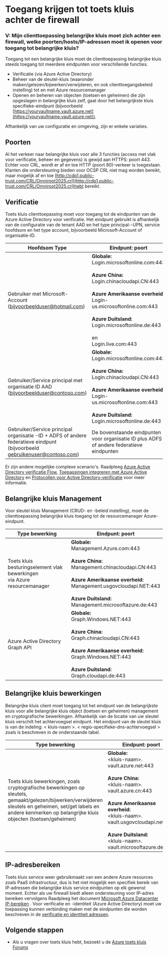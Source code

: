 <properties
    pageTitle="Toegang tot sleutel kluis achter de firewall | Microsoft Azure"
    description="Informatie over het openen van sleutel kluis van een toepassing achter een firewall"
    services="key-vault"
    documentationCenter=""
    authors="amitbapat"
    manager="mbaldwin"
    tags="azure-resource-manager"/>

<tags
    ms.service="key-vault"
    ms.workload="identity"
    ms.tgt_pltfrm="na"
    ms.devlang="na"
    ms.topic="hero-article"
    ms.date="09/13/2016"
    ms.author="ambapat"/>

# <a name="accessing-key-vault-behind-firewall"></a>Toegang krijgen tot toets kluis achter de firewall
### <a name="q-my-key-vault-client-application-needs-to-be-behind-a-firewall-what-portshostsip-addresses-should-i-open-to-enable-access-to-key-vault"></a>V: Mijn clienttoepassing belangrijke kluis moet zich achter een firewall, welke poorten/hosts/IP-adressen moet ik openen voor toegang tot belangrijke kluis?

Toegang tot een belangrijke kluis moet de clienttoepassing belangrijke kluis steeds toegang tot meerdere eindpunten voor verschillende functies.

- Verificatie (via Azure Active Directory)
- Beheer van de sleutel-kluis (waaronder maken/gelezen/bijwerken/verwijderen, en ook clienttoegangsbeleid instelling) tot en met Azure resourcemanager
- Openen en beheren van objecten (toetsen en geheimen) die zijn opgeslagen in belangrijke kluis zelf, gaat door het belangrijkste kluis specifieke-eindpunt (bijvoorbeeld [https://yourvaultname.vault.azure.net](https://yourvaultname.vault.azure.net)).  

Afhankelijk van uw configuratie en omgeving, zijn er enkele variaties.   

## <a name="ports"></a>Poorten

Al het verkeer naar belangrijke kluis voor alle 3 functies (access met vlak voor verificatie, beheer en gegevens) is gewijd aan HTTPS: poort 443. Echter voor CRL, wordt er af en toe HTTP (poort 80)-verkeer is toegestaan. Klanten die ondersteuning bieden voor OCSP CRL niet mag worden bereikt, maar mogelijk af en toe [http://cdp1.public-trust.com/CRL/Omniroot2025.crl](http://cdp1.public-trust.com/CRL/Omniroot2025.crl)hebt bereikt.  

## <a name="authentication"></a>Verificatie

Toets kluis clienttoepassing moet voor toegang tot de eindpunten van de Azure Active Directory voor verificatie. Het eindpunt gebruikt is afhankelijk van de configuratie van de tenant AAD en het type principal--UPN, service hoofdsom en het type account, bijvoorbeeld Microsoft-Account of organisatie-ID.  

| Hoofdsom Type | Eindpunt: poort |
|----------------|---------------|
| Gebruiker met Microsoft-Account<br> (bijvoorbeelduser@hotmail.com) | **Globale:**<br> Login.microsoftonline.com:443<br><br> **Azure China:**<br> Login.chinacloudapi.CN:443<br><br>**Azure Amerikaanse overheid:**<br> Login-us.microsoftonline.com:443<br><br>**Azure Duitsland:**<br> Login.microsoftonline.de:443<br><br> en <br>Login.live.com:443   |
| Gebruiker/Service principal met organisatie ID AAD (bijvoorbeelduser@contoso.com) | **Globale:**<br> Login.microsoftonline.com:443<br><br> **Azure China:**<br> Login.chinacloudapi.CN:443<br><br>**Azure Amerikaanse overheid:**<br> Login-us.microsoftonline.com:443<br><br>**Azure Duitsland:**<br> Login.microsoftonline.de:443 |
| Gebruiker/Service principal organisatie -ID + ADFS of andere federatieve eindpunt (bijvoorbeeld gebruikenuser@contoso.com) | De bovenstaande eindpunten voor organisatie ID plus ADFS of andere federatieve eindpunten |

Er zijn andere mogelijke complexe scenario's. Raadpleeg [Azure Active Directory verificatie Flow](/documentation/articles/active-directory-authentication-scenarios/), [Toepassingen integreren met Azure Active Directory](/documentation/articles/active-directory-integrating-applications/) en [Protocollen voor Active Directory-verificatie](https://msdn.microsoft.com/library/azure/dn151124.aspx) voor meer informatie.  

## <a name="key-vault-management"></a>Belangrijke kluis Management

Voor sleutel kluis Management (CRUD- en -beleid instelling), moet de clienttoepassing belangrijke kluis toegang tot de resourcemanager Azure-eindpunt.  

| Type bewerking | Eindpunt: poort |
|----------------|---------------|
| Toets kluis besturingselement vlak bewerkingen<br> via Azure resourcemanager | **Globale:**<br> Management.Azure.com:443<br><br> **Azure China:**<br> Management.chinacloudapi.CN:443<br><br> **Azure Amerikaanse overheid:**<br> Management.usgovcloudapi.NET:443<br><br> **Azure Duitsland:**<br> Management.microsoftazure.de:443 |
| Azure Active Directory Graph API | **Globale:**<br> Graph.Windows.NET:443<br><br> **Azure China:**<br> Graph.chinacloudapi.CN:443<br><br> **Azure Amerikaanse overheid:**<br> Graph.Windows.NET:443<br><br> **Azure Duitsland:**<br> Graph.cloudapi.de:443 |

## <a name="key-vault-operations"></a>Belangrijke kluis bewerkingen

Belangrijke kluis client moet toegang tot het eindpunt van de belangrijkste kluis voor alle belangrijke kluis object (toetsen en geheimen) management en cryptografische bewerkingen. Afhankelijk van de locatie van uw sleutel kluis verschilt het achtervoegsel eindpunt. Het eindpunt van de sleutel kluis is van de indeling: < kluis-naam >. < regio-specifieke-dns-achtervoegsel > zoals is beschreven in de onderstaande tabel.  

| Type bewerking | Eindpunt: poort |
|----------------|---------------|
| Toets kluis bewerkingen, zoals cryptografische bewerkingen op sleutels, gemaakt/gelezen/bijwerken/verwijderen sleutels en geheimen, set/get labels en andere kenmerken op belangrijke kluis objecten (toetsen/geheimen)     | **Globale:**<br> &lt;kluis-naam&gt;. vault.azure.net:443<br><br> **Azure China:**<br> &lt;kluis-naam&gt;. vault.azure.cn:443<br><br> **Azure Amerikaanse overheid:**<br> &lt;kluis-naam&gt;. vault.usgovcloudapi.net:443<br><br> **Azure Duitsland:**<br> &lt;kluis-naam&gt;. vault.microsoftazure.de:443 |

## <a name="ip-address-ranges"></a>IP-adresbereiken

Toets kluis service weer gebruikmaakt van een andere Azure resources zoals PaaS infrastructuur, dus is het niet mogelijk een specifiek bereik van IP-adressen die belangrijke kluis service eindpunten op elk gewenst moment. Echter als uw firewall biedt alleen ondersteuning voor IP-adres bereiken vervolgens Raadpleeg het document [Microsoft Azure Datacenter IP-bereiken](https://www.microsoft.com/download/details.aspx?id=41653) .   Voor verificatie en -identiteit (Azure Active Directory) moet uw toepassing kunnen verbinding maken met de eindpunten die worden beschreven in de [verificatie en identiteit adressen](https://support.office.com/article/Office-365-URLs-and-IP-address-ranges-8548a211-3fe7-47cb-abb1-355ea5aa88a2).

## <a name="next-steps"></a>Volgende stappen

- Als u vragen over toets kluis hebt, bezoekt u de [Azure toets kluis Forums](https://social.msdn.microsoft.com/forums/azure/home?forum=AzureKeyVault)
